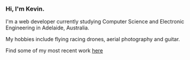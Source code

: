 ### Hi, I'm Kevin.

I'm a web developer currently studying Computer Science and Electronic Engineering in Adelaide, Australia.

My hobbies include flying racing drones, aerial photography and guitar.

Find some of my most recent work [here](/work.html)

